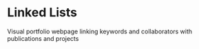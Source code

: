 # Linked Lists
Visual portfolio webpage linking keywords and collaborators with publications and projects



